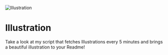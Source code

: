 ![Illustration](https://i.redd.it/kfzg9jop87rb1.png?width=100&height=100)

# Illustration
Take a look at my script that fetches Illustrations every 5 minutes and brings a beautiful illustration to your Readme!